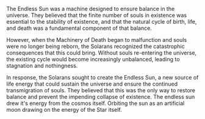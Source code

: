 The Endless Sun was a machine designed to ensure balance in the universe. They believed that the finite number of souls in existence was essential to the stability of existence, and that the natural cycle of birth, life, and death was a fundamental component of that balance.

However, when the Machinery of Death began to malfunction and souls were no longer being reborn, the Solarans recognized the catastrophic consequences that this could bring. Without souls re-entering the universe, the existing cycle would become increasingly unbalanced, leading to stagnation and nothingness.

In response, the Solarans sought to create the Endless Sun, a new source of life energy that could sustain the universe and ensure the continued transmigration of souls. They believed that this was the only way to restore balance and prevent the impending collapse of existence. The endless sun drew it's energy from the cosmos itself. Orbiting the sun as an artificial moon drawing on the energy of the Star itself. 